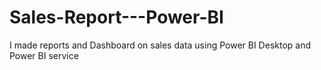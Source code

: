# Sales-Report---Power-BI
I made  reports and Dashboard on sales data using Power BI Desktop and Power BI service
